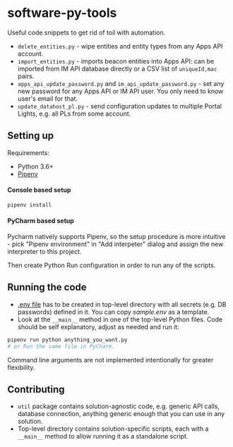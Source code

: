 # software-py-tools
Useful code snippets to get rid of toil with automation.
* `delete_entities.py` - wipe entities and entity types from any Apps API account.
* `import_entities.py` - imports beacon entities into Apps API: can be imported from
IM API database directly or a CSV list of `uniqueId,mac` pairs.
* `apps_api_update_password.py` and `im_api_update_password.py` - set any new password
for any Apps API or IM API user. You only need to know user's email for that.
* `update_datahost_pl.py` - send configuration updates to multiple Portal Lights,
 e.g. all PLs from some account.

## Setting up
Requirements:
* Python 3.6+
* [Pipenv](https://pipenv-fork.readthedocs.io/en/latest/)

#### Console based setup
```sh
pipenv install
```

#### PyCharm based setup
Pycharm natively supports Pipenv, so the setup procedure
is more intuitive - pick "Pipenv environment" in "Add interpeter"
dialog and assign the new interpreter to this project.

Then create Python Run configuration in order to run any
of the scripts.

## Running the code
* [.env file](https://pipenv-fork.readthedocs.io/en/latest/advanced.html#automatic-loading-of-env)
has to be created in top-level directory with all secrets
(e.g. DB passwords) defined in it. You can copy *sample.env*
as a template.
* Look at the `__main__` method in one of the top-level Python files.
Code should be self explanatory, adjust as needed and run it:
```sh
pipenv run python anything_you_want.py
# or Run the same file in PyCharm.
```

Command line arguments are not implemented intentionally for greater
flexibility.


## Contributing
* `util` package contains solution-agnostic code, e.g.
generic API calls, database connection, anything generic enough that you can
use in any solution.
* Top-level directory contains solution-specific scripts,
each with a `__main__` method to allow running it as a standalone script.

